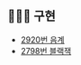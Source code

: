 ## 👩🏻‍💻 구현

- [2920번 음계](https://blog.naver.com/0_0yeggy/222095841257)
- [2798번 블랙잭](https://blog.naver.com/0_0yeggy/222095913303)

